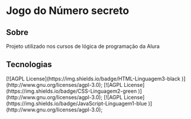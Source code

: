 <h1>Jogo do Número secreto</h1>

<h2> Sobre</h2>
<p>Projeto utilizado nos cursos de lógica de programação da Alura</p>

## Tecnologias
<div>
[![AGPL License](https://img.shields.io/badge/HTML-Linguagem3-black
)](http://www.gnu.org/licenses/agpl-3.0);
[![AGPL License](https://img.shields.io/badge/CSS-Linguagem2-green
)](http://www.gnu.org/licenses/agpl-3.0);
[![AGPL License](https://img.shields.io/badge/JavaScript-Linguagem1-blue
)](http://www.gnu.org/licenses/agpl-3.0);
</div>
